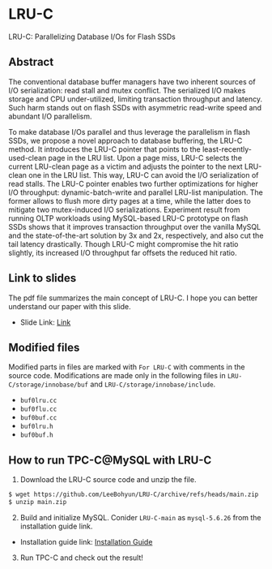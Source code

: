# LRU-C
LRU-C: Parallelizing Database I/Os for Flash SSDs

## Abstract
The conventional database buffer managers have two inherent sources of I/O serialization: read stall and mutex conflict. The serialized I/O makes storage and CPU under-utilized, limiting transaction throughput and latency. Such harm stands out on flash SSDs with asymmetric read-write speed and abundant I/O parallelism.

To make database I/Os parallel and thus leverage the parallelism in flash SSDs, we propose a novel approach to database buffering, the LRU-C method. It introduces the LRU-C pointer that points to the least-recently-used-clean page in the LRU list. Upon a page miss, LRU-C selects the current LRU-clean page as a victim and adjusts the pointer to the next LRU-clean one in the LRU list. This way, LRU-C can avoid the I/O serialization of read stalls. The LRU-C pointer enables two further optimizations for higher I/O throughput: dynamic-batch-write and parallel LRU-list manipulation. The former allows to flush more dirty pages at a time, while the latter does to mitigate two mutex-induced I/O serializations. Experiment result from running OLTP workloads using MySQL-based LRU-C prototype on flash SSDs shows that it improves transaction throughput over the vanilla MySQL and the state-of-the-art solution by 3x and 2x, respectively, and also cut the tail latency drastically. Though LRU-C might compromise the hit ratio slightly, its increased I/O throughput far offsets the reduced hit ratio.

## Link to slides
The pdf file summarizes the main concept of LRU-C. I hope you can better understand our paper with this slide. 
- Slide Link: [Link](https://drive.google.com/file/d/1FgjDNfjSeSQgjwSQBYEz5nEardbZRJ1B/view?usp=sharing)

## Modified files
Modified parts in files are marked with ```For LRU-C``` with comments in the source code. Modifications are made only in the following files in ```LRU-C/storage/innobase/buf``` and ```LRU-C/storage/innobase/include```.
- ```buf0lru.cc```
- ```buf0flu.cc```
- ```buf0buf.cc```
- ```buf0lru.h```
- ```buf0buf.h```

## How to run TPC-C@MySQL with LRU-C

1. Download the LRU-C source code and unzip the file.
```bash
$ wget https://github.com/LeeBohyun/LRU-C/archive/refs/heads/main.zip
$ unzip main.zip
```

2. Build and initialize MySQL. Conider ```LRU-C-main``` as ```mysql-5.6.26``` from the installation guide link.
- Installation guide link: [Installation Guide](https://github.com/LeeBohyun/mysql-tpcc/blob/master/installation_guide/how-to-install-and-run-mysql-tpcc.md)

3. Run TPC-C and check out the result!
